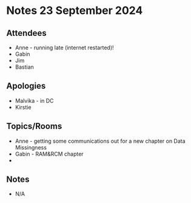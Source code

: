 # Notes 23 September 2024

## Attendees 

* Anne - running late (internet restarted)!
* Gabin
* Jim
* Bastian

## Apologies

* Malvika - in DC
* Kirstie

## Topics/Rooms

* Anne - getting some communications out for a new chapter on Data Missingness
* Gabin - RAM\&RCM chapter
*  

## Notes

* N/A